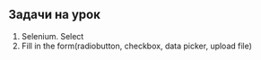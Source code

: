 ## Задачи на урок

1. Selenium. Select
2. Fill in the form(radiobutton, checkbox, data picker, upload file)




